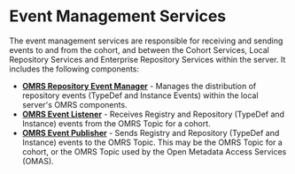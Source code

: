 <!-- SPDX-License-Identifier: Apache-2.0 -->
<!-- Copyright Contributors to the ODPi Egeria project. -->

# Event Management Services

The event management services are responsible for receiving and sending events to and
from the cohort, and between the Cohort Services, Local Repository Services and
Enterprise Repository Services within the server.  It includes the following
components:

* **[OMRS Repository Event Manager](../component-descriptions/event-manager.md)** - Manages the distribution of repository events
(TypeDef and Instance Events) within the local server's OMRS components.
* **[OMRS Event Listener](../component-descriptions/event-listener.md)** - Receives Registry and Repository (TypeDef and Instance)
events from the OMRS Topic for a cohort.
* **[OMRS Event Publisher](../component-descriptions/event-publisher.md)** - Sends Registry and Repository (TypeDef and Instance)
events to the OMRS Topic.
This may be the OMRS Topic for a cohort, or the OMRS Topic used by the Open Metadata Access Services (OMAS).


